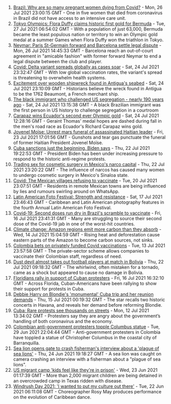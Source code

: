 1. [Brazil: Why are so many pregnant women dying from Covid?](https://www.bbc.co.uk/news/world-latin-america-57974754) - Mon, 26 Jul 2021 23:00:15 GMT - One in five women that died from coronavirus in Brazil did not have access to an intensive care unit.
2. [Tokyo Olympics: Flora Duffy claims historic first gold for Bermuda](https://www.bbc.co.uk/sport/olympics/57964362) - Tue, 27 Jul 2021 06:54:02 GMT - With a population of just 63,000, Bermuda became the least populous nation or territory to win an Olympic gold medal at a summer Games when Flora Duffy won the triathlon in Tokyo.
3. [Neymar: Paris St-Germain forward and Barcelona settle legal dispute](https://www.bbc.co.uk/sport/football/57975005) - Mon, 26 Jul 2021 14:45:33 GMT - Barcelona reach an out-of-court agreement in "amicable fashion" with former forward Neymar to end a legal dispute between the club and player.
4. [Covid: Delta variant spreads globally as cases soar](https://www.bbc.co.uk/news/world-57907681) - Sat, 24 Jul 2021 23:32:47 GMT - With low global vaccination rates, the variant's spread is threatening to overwhelm health systems.
5. [Excitement over wooden shipwreck found in Antigua's seabed](https://www.bbc.co.uk/news/world-latin-america-57878969) - Sat, 24 Jul 2021 23:10:09 GMT - Historians believe the wreck found in Antigua to be the 1762 Beaumont, a French merchant ship.
6. [The black immigrant who challenged US segregation - nearly 190 years ago](https://www.bbc.co.uk/news/world-us-canada-57946802) - Sat, 24 Jul 2021 13:15:38 GMT - A black Brazilian immigrant was the first person in US history to challenge segregation in a courtroom
7. [Carapaz wins Ecuador's second ever Olympic gold](https://www.bbc.co.uk/sport/olympics/57952349) - Sat, 24 Jul 2021 12:28:16 GMT - Geraint Thomas' medal hopes are dashed during fall in the men's road race as Ecuador's Richard Carapaz wins gold.
8. [Jovenel Moïse: Unrest mars funeral of assassinated Haitian leader](https://www.bbc.co.uk/news/world-latin-america-57915760) - Fri, 23 Jul 2021 17:01:56 GMT - Gunshots and tear gas punctuate the funeral of former Haitian President Jovenel Moïse.
9. [Cuba sanctions just the beginning, Biden says](https://www.bbc.co.uk/news/world-us-canada-57935558) - Thu, 22 Jul 2021 19:22:53 GMT - President Biden has been under increasing pressure to respond to the historic anti-regime protests.
10. [Trading sex for cosmetic surgery in Mexico's narco capital](https://www.bbc.co.uk/news/stories-57932216) - Thu, 22 Jul 2021 23:20:22 GMT - The influence of narcos has caused many women to undergo cosmetic surgery in Mexico's Sinaloa state.
11. [Covid: The Mexican villages refusing to vaccinate](https://www.bbc.co.uk/news/world-latin-america-57893466) - Tue, 20 Jul 2021 23:07:51 GMT - Residents in remote Mexican towns are being influenced by lies and rumours swirling around on WhatsApp.
12. [Latin American Foto Festival: Strength and resistance](https://www.bbc.co.uk/news/in-pictures-57819892) - Sat, 17 Jul 2021 23:46:43 GMT - Caribbean and Latin American photography features in the fourth Annual Latin American Foto Festival.
13. [Covid-19: Second doses run dry in Brazil's scramble to vaccinate](https://www.bbc.co.uk/news/world-latin-america-57819263) - Fri, 16 Jul 2021 23:41:31 GMT - Many are struggling to source their second dose of the Covid-19 jab in one of the worst-hit countries.
14. [Climate change: Amazon regions emit more carbon than they absorb](https://www.bbc.co.uk/news/science-environment-57839364) - Wed, 14 Jul 2021 15:04:59 GMT - Rising heat and deforestation cause eastern parts of the Amazon to become carbon sources, not sinks.
15. [Colombia bets on privately funded Covid vaccinations](https://www.bbc.co.uk/news/world-latin-america-57819261) - Tue, 13 Jul 2021 23:57:58 GMT - The private-sector scheme allows companies to vaccinate their Colombian staff, regardless of need.
16. [Dust devil almost takes out football players at match in Bolivia](https://www.bbc.co.uk/news/world-latin-america-57927943) - Thu, 22 Jul 2021 09:18:32 GMT - The whirlwind, often mistaken for a tornado, came as a shock but appeared to cause no damage in Bolivia.
17. [Floridians rally in support of Cuban protesters](https://www.bbc.co.uk/news/world-us-canada-57869119) - Fri, 16 Jul 2021 16:32:10 GMT - Across Florida, Cuban-Americans have been rallying to show their support for protests in Cuba.
18. [Debbie Harry on Blondie's 'monumental' Cuba trip and her reunion demands](https://www.bbc.co.uk/news/entertainment-arts-57808649) - Thu, 15 Jul 2021 00:19:32 GMT - The star recalls two historic concerts in Havana, and reveals her demand before reforming Blondie.
19. [Cuba: Rare protests see thousands on streets](https://www.bbc.co.uk/news/world-latin-america-57803481) - Mon, 12 Jul 2021 13:34:02 GMT - Protesters say they are angry about the government’s handling of both coronavirus and the economy.
20. [Colombian anti-government protesters topple Columbus statue](https://www.bbc.co.uk/news/world-latin-america-57660563) - Tue, 29 Jun 2021 22:04:44 GMT - Anti-government protesters in Colombia have toppled a statue of Christopher Columbus in the coastal city of Barranquilla.
21. [Sea lion opens gate to crash fisherman's interview about a 'plague of sea lions'](https://www.bbc.co.uk/news/world-latin-america-57604881) - Thu, 24 Jun 2021 19:18:27 GMT - A sea lion was caught on camera crashing an interview with a fisherman about a "plague of sea lions".
22. [US migrant camp 'kids feel like they're in prison'](https://www.bbc.co.uk/news/world-us-canada-57576306) - Wed, 23 Jun 2021 01:17:39 GMT - More than 2,000 migrant children are being detained in an overcrowded camp in Texas ridden with disease.
23. [Windrush Day 2021: 'I wanted to put my culture out there'](https://www.bbc.co.uk/news/uk-england-suffolk-57553424) - Tue, 22 Jun 2021 06:11:08 GMT - Choreographer Rosy May produces performance on the evolution of Caribbean dance.

